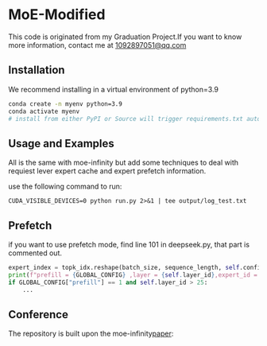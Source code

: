 # MoE-Modified
This code is originated from ​my Graduation Project​.If you want to know more information, contact me at 1092897051@qq.com
## Installation
We recommend installing in a virtual environment of python=3.9
```bash
conda create -n myenv python=3.9
conda activate myenv
# install from either PyPI or Source will trigger requirements.txt automatically
```
## Usage and Examples
All is the same with moe-infinity but add some techniques to deal with requiest lever expert cache and expert prefetch information.

use the following command to run:
```shell
CUDA_VISIBLE_DEVICES=0 python run.py 2>&1 | tee output/log_test.txt
```
## Prefetch 
if you want to use prefetch mode, find line 101 in deepseek.py, that part is ​commented out​.
```python
expert_index = topk_idx.reshape(batch_size, sequence_length, self.config.
print(f"prefill = {GLOBAL_CONFIG} ,layer = {self.layer_id},expert_id = {expert_index}")
if GLOBAL_CONFIG["prefill"] == 1 and self.layer_id > 25:
    ...
```
## Conference
The repository is built upon the moe-infinity[paper](https://arxiv.org/abs/2401.14361):
